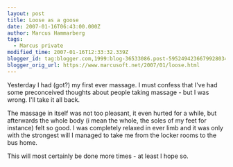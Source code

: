 ```yaml
---
layout: post
title: Loose as a goose
date: 2007-01-16T06:43:00.000Z
author: Marcus Hammarberg
tags:
  - Marcus private
modified_time: 2007-01-16T12:33:32.339Z
blogger_id: tag:blogger.com,1999:blog-36533086.post-5952494236679928034
blogger_orig_url: https://www.marcusoft.net/2007/01/loose.html
---
```


Yesterday I had (got?) my first ever massage. I must confess that I've
had some preconceived thoughts about people taking massage - but I was
wrong. I'll take it all back.

The massage in itself was not too pleasant, it even hurted for a while,
but afterwards the whole body (i mean the whole, the soles of my feet
for instance) felt so good. I was completely relaxed in ever limb and it
was only with the strongest will I managed to take me from the locker
rooms to the bus home.

This will most certainly be done more times - at least I hope so.
